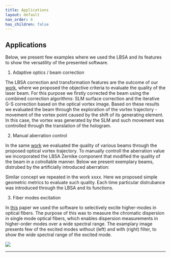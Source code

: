 ```yaml
---
title: Applications
layout: default
nav_order: 4
has_children: false
---
```

## [](#header-2)Applications

Below, we present few examples where we used the LBSA and its features to show the versatility of the presented software.



1) Adaptive optics / beam correction 

The LBSA correction and transformation features are the outcome of our [work](http://doi.org/10.1016/j.optlaseng.2019.01.014), where we proposed the objective criteria to evaluate the quality of the laser beam. For this purpose we firstly corrected the beam using the combined correction algorithms: SLM surface correction and the iterative G-S correction based on the optical vortex image. Based on these results we evaluated the beam through the exploration of the vortex trajectory - movement of the vortex point caused by the shift of its generating element. In this case, the vortex was generated by the SLM and such movement was controlled through the translation of the hologram.

2) Manual aberration control

In the same [work](http://doi.org/10.1016/j.optlaseng.2019.01.014) we evaluated the quality of various beams through the proposed optical vortex trajectory. To manually controll the aberration value we incorporated the LBSA Zernike component that modified the quality of the beam in a cotrollable manner. Below we present exemplary beams, distrubed by the artificially introduced aberration:

Similar concept we repeated in the work xxxx. Here we proposed simple geometric metrics to evaluate such quality. Each time particular distrubance was introduced through the LBSA and its functions.


3) Fiber modes excitation

In [this](https://doi.org/10.1364/OE.422736) paper we used the software to selectively excite higher-modes in optical fibers. The purpose of this was to measure the chromatic dispersion in single mode optical fibers, which enables dispersion measurements in higher-order modes over a wide spectral range. The examplary image presents few of the excited modes without (left) and with (right) filter, to show the wide spectral range of the excited mode.

![](/lbsa/assets/images/Higher_modes2.jpg)
 


----
